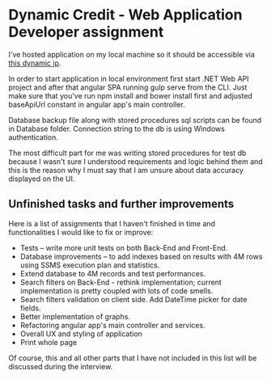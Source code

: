 # Dynamic Credit - Web Application Developer assignment

I've hosted application on my local machine so it should be accessible via [this dynamic ip](http://95.180.30.150:8987/).

In order to start application in local environment first start .NET Web API project and after that angular SPA running gulp serve from the CLI. Just make sure that you've run npm install and bower install first and adjusted baseApiUrl constant in angular app's main controller.

Database backup file along with stored procedures sql scripts can be found in Database folder. Connection string to the db is using Windows authentication.

The most difficult part for me was writing stored procedures for test db because I wasn't sure I understood requirements and logic behind them and this is the reason why I must say that I am unsure about data accuracy displayed on the UI.

## Unfinished tasks and further improvements

Here is a list of assignments that I haven't finished in time and functionalities I would like to fix or improve:

- Tests – write more unit tests on both Back-End and Front-End.
- Database improvements – to add indexes based on results with 4M rows using SSMS execution plan and statistics.
- Extend database to 4M records and test performances.
- Search filters on Back-End - rethink implementation; current implementation is pretty coupled with lots of code smells.
- Search filters validation on client side. Add DateTime picker for date fields.
- Better implementation of graphs.
- Refactoring angular app's main controller and services.
- Overall UX and styling of application
- Print whole page

Of course, this and all other parts that I have not included in this list will be discussed during the interview.
